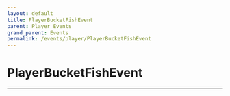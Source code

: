 ```yaml
---
layout: default
title: PlayerBucketFishEvent
parent: Player Events
grand_parent: Events
permalink: /events/player/PlayerBucketFishEvent
---
```


# PlayerBucketFishEvent

---
